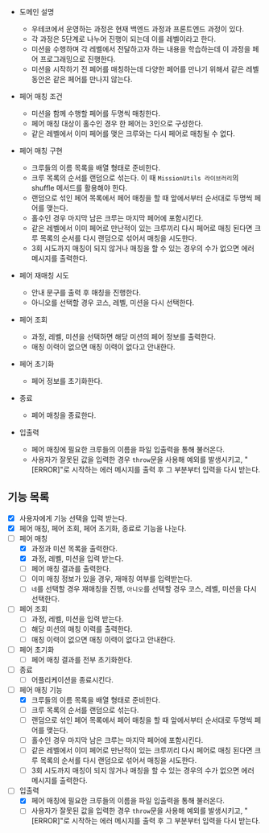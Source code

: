 - 도메인 설명

  - 우테코에서 운영하는 과정은 현재 백엔드 과정과 프론트엔드 과정이 있다.
  - 각 과정은 5단계로 나누어 진행이 되는데 이를 레벨이라고 한다.
  - 미션을 수행하며 각 레벨에서 전달하고자 하는 내용을 학습하는데 이 과정을 페어 프로그래밍으로 진행한다.
  - 미션을 시작하기 전 페어를 매칭하는데 다양한 페어를 만나기 위해서 같은 레벨 동안은 같은 페어를 만나지 않는다.

- 페어 매칭 조건

  - 미션을 함께 수행할 페어를 두명씩 매칭한다.
  - 페어 매칭 대상이 홀수인 경우 한 페어는 3인으로 구성한다.
  - 같은 레벨에서 이미 페어를 맺은 크루와는 다시 페어로 매칭될 수 없다.

- 페어 매칭 구현

  - 크루들의 이름 목록을 배열 형태로 준비한다.
  - 크루 목록의 순서를 랜덤으로 섞는다. 이 때 `MissionUtils 라이브러리`의 shuffle 메서드를 활용해야 한다.
  - 랜덤으로 섞인 페어 목록에서 페어 매칭을 할 때 앞에서부터 순서대로 두명씩 페어를 맺는다.
  - 홀수인 경우 마지막 남은 크루는 마지막 페어에 포함시킨다.
  - 같은 레벨에서 이미 페어로 만난적이 있는 크루끼리 다시 페어로 매칭 된다면 크루 목록의 순서를 다시 랜덤으로 섞어서 매칭을 시도한다.
  - 3회 시도까지 매칭이 되지 않거나 매칭을 할 수 있는 경우의 수가 없으면 에러 메시지를 출력한다.

- 페어 재매칭 시도

  - 안내 문구를 출력 후 매칭을 진행한다.
  - 아니오를 선택할 경우 코스, 레벨, 미션을 다시 선택한다.

- 페어 조회

  - 과정, 레벨, 미션을 선택하면 해당 미션의 페어 정보를 출력한다.
  - 매칭 이력이 없으면 매칭 이력이 없다고 안내한다.

- 페어 초기화

  - 페어 정보를 초기화한다.

- 종료

  - 페어 매칭을 종료한다.

- 입출력
  - 페어 매칭에 필요한 크루들의 이름을 파일 입출력을 통해 불러온다.
  - 사용자가 잘못된 값을 입력한 경우 `throw`문을 사용해 예외를 발생시키고, "[ERROR]"로 시작하는 에러 메시지를 출력 후 그 부분부터 입력을 다시 받는다.

## 기능 목록

- [x] 사용자에게 기능 선택을 입력 받는다.
- [x] 페어 매칭, 페어 조회, 페어 초기화, 종료로 기능을 나눈다.
- [ ] 페어 매칭
  - [x] 과정과 미션 목록을 출력한다.
  - [x] 과정, 레벨, 미션을 입력 받는다.
  - [ ] 페어 매칭 결과를 출력한다.
  - [ ] 이미 매칭 정보가 있을 경우, 재매칭 여부를 입력받는다.
  - [ ] `네`를 선택할 경우 재매칭을 진행, `아니오`를 선택할 경우 코스, 레벨, 미션을 다시 선택한다.
- [ ] 페어 조회
  - [ ] 과정, 레벨, 미션을 입력 받는다.
  - [ ] 해당 미션의 매칭 이력를 출력한다.
  - [ ] 매칭 이력이 없으면 매칭 이력이 없다고 안내한다.
- [ ] 페어 초기화
  - [ ] 페어 매칭 결과를 전부 초기화한다.
- [ ] 종료
  - [ ] 어플리케이션을 종료시킨다.
- [ ] 페어 매칭 기능
  - [x] 크루들의 이름 목록을 배열 형태로 준비한다.
  - [ ] 크루 목록의 순서를 랜덤으로 섞는다.
  - [ ] 랜덤으로 섞인 페어 목록에서 페어 매칭을 할 때 앞에서부터 순서대로 두명씩 페어를 맺는다.
  - [ ] 홀수인 경우 마지막 남은 크루는 마지막 페어에 포함시킨다.
  - [ ] 같은 레벨에서 이미 페어로 만난적이 있는 크루끼리 다시 페어로 매칭 된다면 크루 목록의 순서를 다시 랜덤으로 섞어서 매칭을 시도한다.
  - [ ] 3회 시도까지 매칭이 되지 않거나 매칭을 할 수 있는 경우의 수가 없으면 에러 메시지를 출력한다.
- [ ] 입출력
  - [x] 페어 매칭에 필요한 크루들의 이름을 파일 입출력을 통해 불러온다.
  - [ ] 사용자가 잘못된 값을 입력한 경우 `throw`문을 사용해 예외를 발생시키고, "[ERROR]"로 시작하는 에러 메시지를 출력 후 그 부분부터 입력을 다시 받는다.
